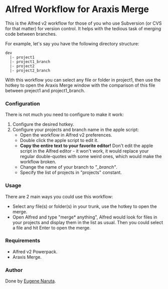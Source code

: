 # Alfred Workflow for Araxis Merge

This is the Alfred v2 workflow for those of you who use Subversion (or CVS for that matter) for version control. It helps with the tedious task of merging code between branches.

For example, let's say you have the following directory structure:

    dev
      |- project1
      |- project1_branch
      |- project2
      |- project2_branch

With this workflow you can select any file or folder in project1, then use the hotkey to open the Araxis Merge window with the comparison of this file between preject1 and project1_branch.

### Configuration

There is not much you need to configure to make it work:

1. Configure the desired hotkey.
2. Configure your projects and branch name in the apple script:
   - Open the workflow in Alfred v2 preferences.
   - Double click the apple script to edit it.
   - **Copy the entire text to your favorite editor!** Don't edit the apple script in the Alfred editor - it won't work, it would replace your regular double-quotes with some weird ones, which would make the workflow broken.
   - Change the name of your branch to *"_branch"*.
   - Specify the list of projects in "projects" constant.

### Usage

There are 2 main ways you could use this workflow:

- Select any file(s) or folder(s) in your trunk, use the hotkey to open the merge.
- Open Alfred and type "merge* anything", Alfred would look for files in your projects and display them in the list as usual. Then you could select a file and hit Enter to open the merge.

### Requirements

- Alfred v2 Powerpack.
- Araxis Merge.

### Author

Done by [Eugene Naruta](https://github.com/enaruta).
